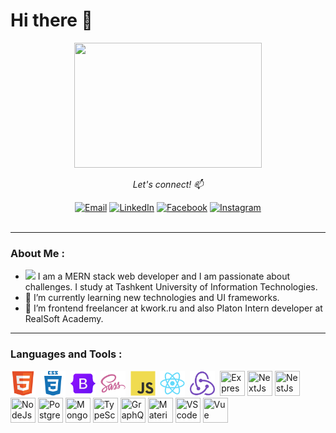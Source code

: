 # Hi there 👋

<div id="header" align="center">
    <img src="https://i.pinimg.com/originals/9e/5c/77/9e5c77872f818509afc1766a86c9a68b.gif" width="300" height="200"/>
<br>
    <div id="badges">
        <p> <i> Let's connect! 📫 </i></p>
        <a href="mailto:supermen0904@gmail.com" target="_blank"><img src="https://img.shields.io/badge/-Gmail-c14438?style=flat-square&logo=Gmail&logoColor=white" alt="Email"></a>
        <a href="https://www.linkedin.com/in/safarmurod999/" target="_blank"><img src="https://img.shields.io/badge/LinkedIn-%230077B5.svg?&style=flat-square&logo=linkedin&logoColor=white" alt="LinkedIn"></a>
        <a href="https://www.facebook.com/profile.php?id=100080957135659" target="_blank"><img src="https://img.shields.io/badge/Facebook-%231877F2.svg?&style=flat-square&logo=facebook&logoColor=white" alt="Facebook"></a>
        <a href="https://www.instagram.com/safarmurod0904/" target="_blank">
        <img src="https://img.shields.io/badge/-Instagram-F40F5A?style=flat-square&labelColor=F40F5A&logo=instagram&logoColor=white" alt="Instagram"></a>
    </div>
    <img src="https://komarev.com/ghpvc/?username=Safarmurod999&style=flat-square&color=blue" alt=""/>
<br>
</div>

---

### About Me :

- <img src="https://media.giphy.com/media/WUlplcMpOCEmTGBtBW/giphy.gif" width="30"> I am a MERN stack web developer and I am passionate about challenges.
I study at Tashkent University of Information Technologies.
- 🌱 I’m currently learning new technologies and UI frameworks.
- 🔭 I’m frontend freelancer at kwork.ru and also Platon Intern developer at RealSoft Academy.
---

### Languages and Tools :

<div>
  <img src="https://github.com/devicons/devicon/blob/master/icons/html5/html5-original.svg" title="HTML5" alt="HTML" width="40" height="40"/>&nbsp;
  <img src="https://github.com/devicons/devicon/blob/master/icons/css3/css3-plain-wordmark.svg"  title="CSS3" alt="CSS" width="40" height="40"/>&nbsp;
  <img src="https://github.com/devicons/devicon/blob/master/icons/bootstrap/bootstrap-original.svg" title="Bootstrap" alt="Bootstrap" width="40" height="40"/>&nbsp;
  <img src="https://github.com/devicons/devicon/blob/master/icons/sass/sass-original.svg" title="SASS" alt="SASS" width="40" height="40"/>&nbsp;
  <img src="https://github.com/devicons/devicon/blob/master/icons/javascript/javascript-original.svg" title="JavaScript" alt="JavaScript" width="40" height="40"/>&nbsp;
  <img src="https://github.com/devicons/devicon/blob/master/icons/react/react-original.svg" title="ReactJs" alt="ReactJs" width="40" height="40"/>&nbsp;
  <img src="https://github.com/devicons/devicon/blob/master/icons/redux/redux-original.svg" title="Redux" alt="Redux" width="40" height="40"/>&nbsp;
  <img src="https://cdn.jsdelivr.net/gh/devicons/devicon/icons/express/express-original.svg" title="Express" width="40" height="40" />
  <img src="https://cdn.jsdelivr.net/gh/devicons/devicon/icons/nextjs/nextjs-original.svg" title="NextJs" width="40" height="40" />
  <img src="https://cdn.jsdelivr.net/gh/devicons/devicon/icons/nestjs/nestjs-original.svg" title="NestJs" width="40" height="40" />
  <img src="https://cdn.jsdelivr.net/gh/devicons/devicon/icons/nodejs/nodejs-original.svg" title="NodeJs" width="40" height="40" />
  <img src="https://cdn.jsdelivr.net/gh/devicons/devicon/icons/postgresql/postgresql-original.svg" title="Postgres" width="40" height="40" />
  <img src="https://cdn.jsdelivr.net/gh/devicons/devicon/icons/mongodb/mongodb-original.svg" title="MongoDB" width="40" height="40" />
  <img src="https://cdn.jsdelivr.net/gh/devicons/devicon/icons/typescript/typescript-original.svg" title="TypeScript" width="40" height="40" />
  <img src="https://cdn.jsdelivr.net/gh/devicons/devicon/icons/graphql/graphql-plain.svg" title="GraphQL" width="40" height="40" />
  <img src="https://cdn.jsdelivr.net/gh/devicons/devicon/icons/materialui/materialui-original.svg" title="MaterialUI" width="40" height="40" />
  <img src="https://cdn.jsdelivr.net/gh/devicons/devicon/icons/vscode/vscode-original.svg" title="VScode" width="40" height="40" />
  <img src="https://cdn.jsdelivr.net/gh/devicons/devicon/icons/vuejs/vuejs-original.svg" title="Vue" width="40" height="40" />   
</div>
